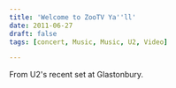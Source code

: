 ```yaml
---
title: 'Welcome to ZooTV Ya''ll'
date: 2011-06-27
draft: false
tags: [concert, Music, Music, U2, Video]

---
```


From U2's recent set at Glastonbury.